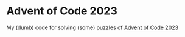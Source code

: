 # Advent of Code 2023
My (dumb) code for solving (some) puzzles of [Advent of Code 2023](https://adventofcode.com/2023)
